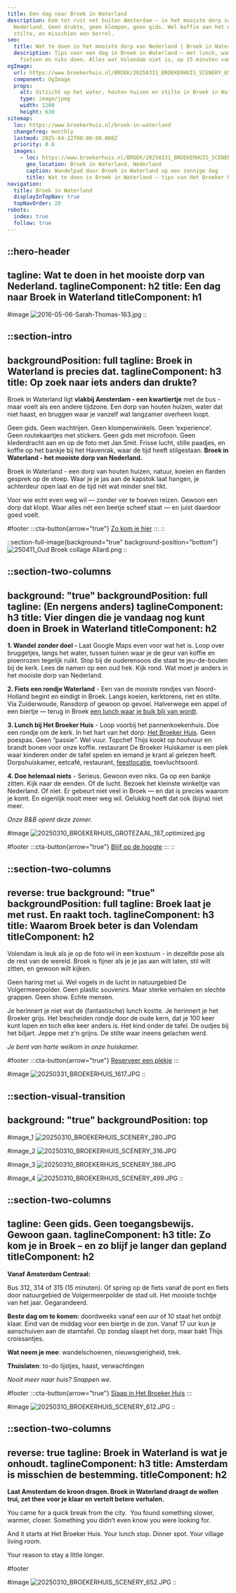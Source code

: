 ```yaml
---
title: Een dag naar Broek in Waterland
description: Kom tot rust net buiten Amsterdam – in het mooiste dorp van
  Nederland. Geen drukte, geen klompen, geen gids. Wel koffie aan het water,
  stilte, en misschien een borrel.
seo:
  title: Wat te doen in het mooiste dorp van Nederland | Broek in Waterland
  description: Tips voor een dag in Broek in Waterland – met lunch, wandelen,
    fietsen en niks doen. Alles wat Volendam niet is, op 15 minuten van de stad.
ogImage:
  url: https://www.broekerhuis.nl/BROEK/20250331_BROEKERHUIS_SCENERY_653.JPG
  component: OgImage
  props:
    alt: Uitzicht op het water, houten huizen en stilte in Broek in Waterland
    type: image/jpeg
    width: 1200
    height: 630
sitemap:
  loc: https://www.broekerhuis.nl/broek-in-waterland
  changefreq: monthly
  lastmod: 2025-04-22T00:00:00.000Z
  priority: 0.6
  images:
    - loc: https://www.broekerhuis.nl/BROEK/20250331_BROEKERHUIS_SCENERY_653.JPG
      geo_location: Broek in Waterland, Nederland
      caption: Wandelpad door Broek in Waterland op een zonnige dag
      title: Wat te doen in Broek in Waterland – tips van Het Broeker Huis
navigation:
  title: Broek in Waterland
  displayInTopNav: true
  topNavOrder: 20
robots:
  index: true
  follow: true
---
```


::hero-header
---
tagline: Wat te doen in het mooiste dorp van Nederland.
taglineComponent: h2
title: Een dag naar Broek in Waterland
titleComponent: h1
---
#image
![2016-05-06-Sarah-Thomas-163.jpg](/Broek%20tourist%20image_5.jpg)
::

::section-intro
---
backgroundPosition: full
tagline: Broek in Waterland is precies dat.
taglineComponent: h3
title: Op zoek naar iets anders dan drukte?
---
Broek in Waterland ligt **vlakbij Amsterdam - een kwartiertje** met de bus - maar voelt als een andere tijdzone. Een dorp van houten huizen, water dat niet haast, en bruggen waar je vanzelf wat langzamer overheen loopt.

Geen gids. Geen wachtrijen. Geen klompenwinkels. Geen ‘experience’. Geen routekaartjes met stickers. Geen gids met microfoon. Geen klederdracht aan en op de foto met Jan Smit. Frisse lucht, stille paadjes, en koffie op het bankje bij het Havenrak, waar de tijd heeft stilgestaan. **Broek in Waterland - het mooiste dorp van Nederland.**

Broek in Waterland - een dorp van houten huizen, natuur, koeien en flarden gesprek op de stoep. Waar je je jas aan de kapstok laat hangen, je achterdeur open laat en de tijd nét wat minder snel tikt.

Voor wie echt even weg wil — zonder ver te hoeven reizen. Gewoon een dorp dat klopt. Waar alles nét een beetje scheef staat — en juist daardoor goed voelt.

#footer
  :::cta-button{arrow="true"}
  [Zo kom je hier](/contact-parkeren)
  :::
::

::section-full-image{background="true" background-position="bottom"}
![250411_Oud Broek collage Allard.png](/Broek%20tourist%20image_4.jpg)
::

::section-two-columns
---
background: "true"
backgroundPosition: full
tagline: (En nergens anders)
taglineComponent: h3
title: Vier dingen die je vandaag nog kunt doen in Broek in Waterland
titleComponent: h2
---
**1. Wandel zonder doel -** Laat Google Maps even voor wat het is. Loop over bruggetjes, langs het water, tussen tuinen waar je de geur van koffie en pioenrozen tegelijk ruikt. Stop bij de ouderensoos die staat te jeu-de-boulen bij de kerk. Lees de namen op een oud hek. Kijk rond. Wat moet je anders in het mooiste dorp van Nederland.

**2. Fiets een rondje Waterland** - Een van de mooiste rondjes van Noord-Holland begint en eindigt in Broek. Langs koeien, kerktorens, riet en stilte. Via Zuiderwoude, Ransdorp of gewoon op gevoel. Halverwege een appel of een biertje — terug in Broek [een lunch waar je buik blij van wordt](/restaurant).

**3. Lunch bij Het Broeker Huis** - Loop voorbij het pannenkoekenhuis. Doe een rondje om de kerk. In het hart van het dorp: [Het Broeker Huis](/het-broeker-huis). Geen poespas. Geen “passie”. Wel vuur. Topchef Thijs kookt op houtvuur en brandt bonen voor onze koffie. restaurant De Broeker Huiskamer is een plek waar kinderen onder de tafel spelen en iemand je krant al gelezen heeft. Dorpshuiskamer, eetcafé, restaurant, [feestlocatie](/trouwen-feesten), toevluchtsoord.

**4. Doe helemaal niets** - Serieus. Gewoon even niks. Ga op een bankje zitten. Kijk naar de eenden. Of de lucht. Bezoek het kleinste winkeltje van Nederland. Of niet. Er gebeurt niet veel in Broek — en dat is precies waarom je komt. En eigenlijk nooit meer weg wil. Gelukkig hoeft dat ook (bijna) niet meer.

*Onze B\&B opent deze zomer.*

#image
![20250310\_BROEKERHUIS\_GROTEZAAL\_187\_optimized.jpg](/20250331_BROEKERHUIS_1492.JPG)

#footer
  :::cta-button{arrow="true"}
  [Blijf op de hoogte](https://forms.gle/pnJwaJ7aBbRU3Hs86)
  :::
::

::section-two-columns
---
reverse: true
background: "true"
backgroundPosition: full
tagline: Broek laat je met rust. En raakt toch.
taglineComponent: h3
title: Waarom Broek beter is dan Volendam
titleComponent: h2
---
Volendam is leuk als je op de foto wil in een kostuum - in dezelfde pose als de rest van de wereld. Broek is fijner als je je jas aan wilt laten, stil wilt zitten, en gewoon wilt kijken.

Geen haring met ui. Wel vogels in de lucht in natuurgebied De Volgermeerpolder. Geen plastic souvenirs. Maar sterke verhalen en slechte grappen. Geen show. Echte mensen.

Je herinnert je niet wat de (fantastische) lunch kostte. Je herinnert je het Broeker grijs. Het bescheiden rondje door de oude kern, dat je 100 keer kunt lopen en toch elke keer anders is. Het kind onder de tafel. De oudjes bij het biljart. Jeppe met z'n grijns. De stilte waar ineens gelachen werd.

*Je bent van harte welkom in onze huiskamer.*

#footer
  :::cta-button{arrow="true"}
  [Reserveer een plekje](%5E/broek-in-waterland/broek-in-waterland-nl/?$)
  :::

#image
![20250331\_BROEKERHUIS\_1617.JPG](/20250310_BROEKERHUIS_SCENERY_653.JPG)
::

::section-visual-transition
---
background: "true"
backgroundPosition: top
---
#image_1
![20250310\_BROEKERHUIS\_SCENERY\_280.JPG](/20250310_BROEKERHUIS_SCENERY_382.JPG)

#image_2
![20250310\_BROEKERHUIS\_SCENERY\_316.JPG](/20250310_BROEKERHUIS_GROTEZAAL_237.JPG)

#image_3
![20250310\_BROEKERHUIS\_SCENERY\_186.JPG](/20250310_BROEKERHUIS_SCENERY_378.JPG)

#image_4
![20250310\_BROEKERHUIS\_SCENERY\_499.JPG](/20250310_BROEKERHUIS_SCENERY_499.JPG)
::

::section-two-columns
---
tagline: Geen gids. Geen toegangsbewijs. Gewoon gaan.
taglineComponent: h3
title: Zo kom je in Broek – en zo blijf je langer dan gepland
titleComponent: h2
---
**Vanaf Amsterdam Centraal:**

Bus 312, 314 of 315 (15 minuten). Of spring op de fiets vanaf de pont en fiets door natuurgebied de Volgermeerpolder de stad uit. Het mooiste tochtje van het jaar. Gegarandeerd.

**Beste dag om te komen:** doordweeks vanaf een uur of 10 staat het ontbijt klaar. Eind van de middag voor een biertje in de zon. Vanaf 17 uur kun je aanschuiven aan de stamtafel. Op zondag slaapt het dorp, maar bakt Thijs croissantjes.

**Wat neem je mee**: wandelschoenen, nieuwsgierigheid, trek.

**Thuislaten**: to-do lijstjes, haast, verwachtingen

*Nooit meer naar huis? Snappen we.*

#footer
  :::cta-button{arrow="true"}
  [Slaap in Het Broeker Huis](/overnachten)
  :::

#image
![20250310\_BROEKERHUIS\_SCENERY\_612.JPG](/images/20250310_BROEKERHUIS_SCENERY_612.JPG)
::

::section-two-columns
---
reverse: true
tagline: Broek in Waterland is wat je onhoudt.
taglineComponent: h3
title: Amsterdam is misschien de bestemming.
titleComponent: h2
---
**Laat Amsterdam de kroon dragen. Broek in Waterland draagt de wollen trui, zet thee voor je klaar en vertelt betere verhalen.**

You came for a quick break from the city.  You found something slower, warmer, closer. Something you didn’t even know you were looking for.

And it starts at Het Broeker Huis. Your lunch stop. Dinner spot. Your village living room.  

Your reason to stay a little longer.

#footer

#image
![20250310\_BROEKERHUIS\_SCENERY\_652.JPG](/images/20250310_BROEKERHUIS_SCENERY_652.JPG)
::
